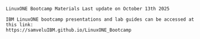 	LinuxONE Bootcamp Materials Last update on October 13th 2025
	
	IBM LinuxONE bootcamp presentations and lab guides can be accessed at this link:   
	https://samveluIBM.github.io/LinuxONE_Bootcamp  

